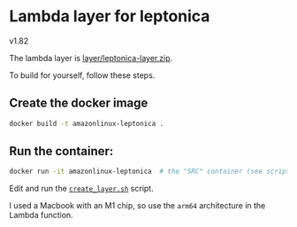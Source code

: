 # Lambda layer for leptonica

v1.82

The lambda layer is [layer/leptonica-layer.zip](layer/leptonica-layer.zip).

To build for yourself, follow these steps.

## Create the docker image
```bash
docker build -t amazonlinux-leptonica .
```

## Run the container:
```bash
docker run -it amazonlinux-leptonica  # the "SRC" container (see script)
```

Edit and run the [`create_layer.sh`](create_layer.sh) script.

I used a Macbook with an M1 chip, so use the `arm64` architecture in the Lambda function.
